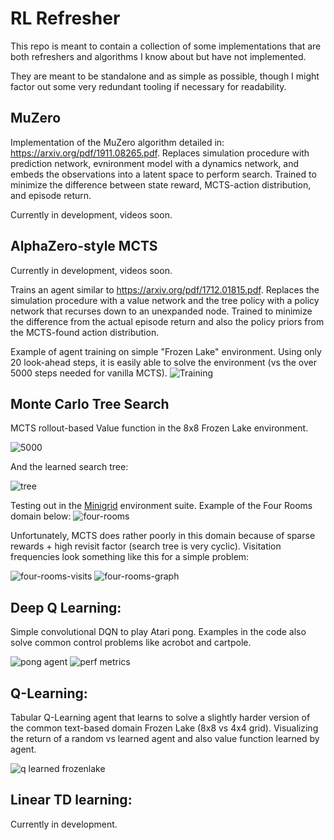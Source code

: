 # RL Refresher

This repo is meant to contain a collection of some implementations that are both refreshers and algorithms I know about but have not implemented. 

They are meant to be standalone and as simple as possible, though I might factor out some very redundant tooling if necessary for readability.

## MuZero

Implementation of the MuZero algorithm detailed in: https://arxiv.org/pdf/1911.08265.pdf. Replaces simulation procedure with prediction network, evnironment model with a dynamics network, and embeds the observations into a latent space to perform search. Trained to minimize the difference between state reward, MCTS-action distribution, and episode return.

Currently in development, videos soon.

## AlphaZero-style MCTS

Currently in development, videos soon.

Trains an agent similar to https://arxiv.org/pdf/1712.01815.pdf. Replaces the simulation procedure with a value network and the tree policy with a policy network that recurses down to an unexpanded node. Trained to minimize the difference from the actual episode return and also the policy priors from the MCTS-found action distribution.


Example of agent training on simple "Frozen Lake" environment. Using only 20 look-ahead steps, it is easily able to solve the environment (vs the over 5000 steps needed for vanilla MCTS).
![Training](mcts-alpha-zero/frozen_lake/trained_network.PNG)



## Monte Carlo Tree Search

MCTS rollout-based Value function in the 8x8 Frozen Lake environment.

![5000](mcts/frozen-lake/value-5000.png)

And the learned search tree:

![tree](mcts/frozen-lake/visit-tree.png)


Testing out in the [Minigrid](https://github.com/Farama-Foundation/Minigrid/blob/master/minigrid/minigrid_env.py) environment suite. Example of the Four Rooms domain below:
![four-rooms](mcts/four-rooms/env.png)

Unfortunately, MCTS does rather poorly in this domain because of sparse rewards + high revisit factor (search tree is very cyclic). Visitation frequencies look something like this for a simple problem:

![four-rooms-visits](mcts/four-rooms/visits.png)
![four-rooms-graph](mcts/four-rooms/visit-graph.png)

## Deep Q Learning:

Simple convolutional DQN to play Atari pong. Examples in the code also solve common control problems like acrobot and cartpole.

![pong agent](deep-q-learning/pong/eval.gif)
![perf metrics](deep-q-learning/pong/tensorboard.PNG)

## Q-Learning:

Tabular Q-Learning agent that learns to solve a slightly harder version of the common text-based domain Frozen Lake (8x8 vs 4x4 grid). Visualizing the return of a random vs learned agent and also value function learned by agent.

![q learned frozenlake](q-learning/frozen_lake/plots.png)

## Linear TD learning:

Currently in development.
